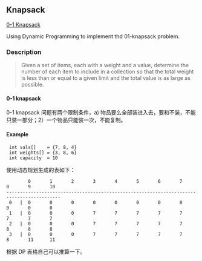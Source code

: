 ## Knapsack

[0-1 Knapsack](https://upload.wikimedia.org/wikipedia/commons/thumb/f/fd/Knapsack.svg/500px-Knapsack.svg.png)

Using Dynamic Programming to implement thd 01-knapsack problem.

### Description

> Given a set of items, each with a weight and a value, determine the number of each item to include in a collection so that the total weight is less than or equal to a given limit and the total value is as large as possible.

#### 0-1 knapsack

0-1 knapsack 问题有两个限制条件，a) 物品要么全部装进入去，要和不装，不能只装一部分；2）一个物品只能装一次，不能复制。

#### Example

```
 int vals[]    = {7, 8, 4}
 int weights[] = {3, 8, 6}
 int capacity  = 10
```

使用动态规划生成的表如下：

```
        0       1       2       3       4       5       6       7       8       9       10
------------------------------------------------------------------------------------------
 0   |  0       0       0       0       0       0       0       0       0       0       0
 1   |  0       0       0       7       7       7       7       7       7       7       7
 2   |  0       0       0       7       7       7       7       7       8       8       8
 3   |  0       0       0       7       7       7       7       7       8       11      11

```

根据 DP 表格自己可以推算一下。
